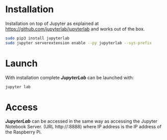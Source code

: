 # Installation
Installation on top of Jupyter as explained at https://github.com/jupyterlab/jupyterlab and works out of the box.

```bash
sudo pip3 install jupyterlab
sudo jupyter serverextension enable --py jupyterlab --sys-prefix
```

# Launch
With installation complete ***JupyterLab*** can be launched with:

```bash
jupyter lab
```

# Access
***JupyterLab*** can be accessed in the same way as accessing the Jupyter Notebook Server. (URL http://<IP address>:8888) where IP address is the IP address of the Raspberry Pi.
